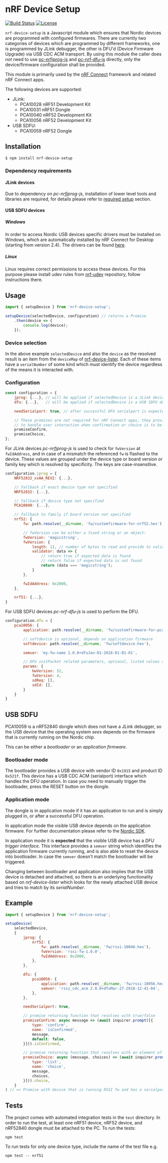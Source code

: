 # nRF Device Setup

[![Build Status](https://dev.azure.com/NordicSemiconductor/Wayland/_apis/build/status/nrf-device-setup-js?branchName=master)](https://dev.azure.com/NordicSemiconductor/Wayland/_build/latest?definitionId=14&branchName=master)
[![License](https://img.shields.io/badge/license-Modified%20BSD%20License-blue.svg)](LICENSE)

`nrf-device-setup` is a Javascript module which ensures that Nordic devices are
programmed with configured firmwares. There are currently two categories of devices
which are programmed by different frameworks, one is programmed by JLink debugger,
the other is DFU'd (Device Firmware Upgrade) via USB CDC ACM transport.
By using this module the caller does _not_ need to use [pc-nrfjprog-js](https://github.com/NordicSemiconductor/pc-nrfjprog-js) and [pc-nrf-dfu-js](https://github.com/NordicSemiconductor/pc-nrf-dfu-js) directly,
only the device/firmware configuration shall be provided.

This module is primarily used by the [nRF Connect](https://github.com/NordicSemiconductor/pc-nrfconnect-core) framework and related nRF Connect apps.

The following devices are supported:

* JLink:
    * PCA10028 nRF51 Development Kit
    * PCA10031 nRF51 Dongle
    * PCA10040 nRF52 Development Kit
    * PCA10056 nRF52 Development Kit
* USB SDFU:
    * PCA10059 nRF52 Dongle

## Installation

```
$ npm install nrf-device-setup
```

### Dependency requirements

#### JLink devices

Due to dependency on _pc-nrfjprog-js_, installation of lower level tools and libraries are required, for details please refer to [required setup](https://github.com/NordicSemiconductor/pc-nrfjprog-js#required-setup) section.

#### USB SDFU devices

##### Windows

In order to access Nordic USB devices specific drivers must be installed on Windows, which are automatically installed by nRF Connect for Desktop (starting from version 2.4). The drivers can be found [here](https://github.com/NordicSemiconductor/pc-nrfconnect-core/tree/master/build/drivers).

##### Linux
Linux requires correct permissions to access these devices. For this purpose please install udev rules from [nrf-udev](https://github.com/NordicSemiconductor/nrf-udev) repository, follow instructions there.

## Usage

```js
import { setupDevice } from 'nrf-device-setup';

setupDevice(selectedDevice, configuration) // returns a Promise
    .then(device => {
        console.log(device);
    });
```

### Device selection

In the above example `selectedDevice` and also the `device` as the resolved result is
an item from the `deviceMap` of [nrf-device-lister](https://github.com/NordicSemiconductor/nrf-device-lister-js).
Each of these items have a `serialNumber` of some kind which must identify the device regardless
of the means it is interacted with.

### Configuration

```js
const configuration = {
    jprog: {...}, // will be applied if selectedDevice is a JLink device
    dfu: {...},   // will be applied if selectedDevice is a USB SDFU device

    needSerialport: true, // after successful DFU serialport is expected

    // These promises are not required for nRF Connect apps, they provide a way
    // to handle user interaction when confirmation or choice is to be made, see example below
    promiseConfirm,
    promiseChoice,
};
```

For JLink devices _pc-nrfjprog-js_ is used to check for `fwVersion` at `fwIdAddress`, and
in case of a mismatch the referenced `fw` is flashed to the device. These values are grouped
under the device type or board version or family key which is resolved by specificity.
The keys are case-insensitive.
```js
configuration.jprog = {
    NRF52832_xxAA_REV2: {...},

    // fallback if exact device type not specified
    NRF52832: {...},

    // fallback if device type not specified
    PCA10040: {...},

    // fallback to family if board version not specified
    nrf52: {
        fw: path.resolve(__dirname, 'fw/customfirmware-for-nrf52.hex'),

        // fwVersion can be either a fixed string or an object:
        fwVersion: 'magicstring',
        fwVersion: {
            length: 11, // number of bytes to read and provide to validator callback
            validator: data => {
                // return true if expected data is found
                // return false if expected data is not found
                return (data === 'magicstring');
            }
        },

        fwIdAddress: 0x2000,
    },

    nrf51: {...},
}
```

For USB SDFU devices _pc-nrf-dfu-js_ is used to perform the DFU.
```js
configuration.dfu = {
    pca10056: {
        application: path.resolve(__dirname, 'fw/customfirmware-for-pca10056.hex'),

        // softdevice is optional, depends on application firmware
        softdevice: path.resolve(__dirname, 'fw/softdevice.hex'),

        semver: 'my-fw-name 1.0.0+dfuJan-01-2018-01-01-01',

        // DFU initPacket related parameters, optional, listed values are default:
        params: {
            hwVersion: 52,
            fwVersion: 4,
            sdReq: [],
            sdId: [],
        }
    }
}
```

## USB SDFU

PCA10059 is a nRF52840 dongle which does not have a JLink debugger, so the USB device
that the operating system _sees_ depends on the firmware that is currently running on the Nordic chip.

This can be either a _bootloader_ or an _application firmware_.

### Bootloader mode

The bootloader provides a USB device with vendor ID `0x1915` and product ID `0x521f`.
This device has a USB CDC ACM (serialport) interface which handles the DFU operation.
In case you need to manually trigger the bootloader, press the RESET button on the dongle.

### Application mode

The dongle is in application mode if it has an application to run and is simply plugged in,
or after a successful DFU operation.

In application mode the visible USB device depends on the application firmware.
For further documentation please refer to the [Nordic SDK]().

In application mode it is **expected** that the visible USB device has a _DFU trigger interface_.
This interface provides a `semver` string which identifies the application firmware currently running,
and is also able to reset the device into bootloader.
In case the `semver` doesn't match the bootloader will be triggered.

Changing between bootloader and application also implies that the USB device is detached and attached,
so there is an underlying functionality based on _nrf-device-lister_ which looks for the newly
attached USB device and tries to match by its _serialNumber_.

## Example

```js
import { setupDevice } from 'nrf-device-setup';

setupDevice(
    selectedDevice,
    {
        jprog: {
            nrf52: {
                fw: path.resolve(__dirname, 'fw/rssi-10040.hex'),
                fwVersion: 'rssi-fw-1.0.0',
                fwIdAddress: 0x2000,
            },
        },

        dfu: {
            pca10056: {
                application: path.resolve(__dirname, 'fw/rssi-10056.hex'),
                semver: 'rssi_cdc_acm 2.0.0+dfuMar-27-2018-12-41-04',
            },
        },

        needSerialport: true,

        // promise returning function that resolves with true/false
        promiseConfirm: async message => (await inquirer.prompt([{
            type: 'confirm',
            name: 'isConfirmed',
            message,
            default: false,
        }])).isConfirmed,

        // promise returning function that resolves with an element of the input array
        promiseChoice: async (message, choices) => (await inquirer.prompt([{
            type: 'list',
            name: 'choice',
            message,
            choices,
        }])).choice,
    }
) // => Promise with device that is running RSSI fw and has a serialport ready to be opened.
```

## Tests

The project comes with automated integration tests in the `test` directory. In order to run the test, at least one nRF51 device, nRF52 device, and nRF52840 dongle must be attached to the PC. To run the tests:

    npm test

To run tests for only one device type, include the name of the test file e.g.

    npm test -- nrf51
